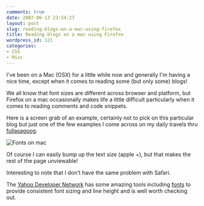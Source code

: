 ```yaml
---
comments: true
date: 2007-06-13 23:54:27
layout: post
slug: reading-blogs-on-a-mac-using-firefox
title: Reading blogs on a mac using Firefox
wordpress_id: 121
categories:
- CSS
- Misc
---
```


I've been on a Mac (OSX) for a little while now and generally I'm having a nice time, except when it comes to reading some (but only some) blogs!

We all know that font sizes are different across browser and platform, but Firefox on a mac occasionally makes life a little difficult particularly when it comes to reading comments and code snippets.

Here is a screen grab of an example, certainly not to pick on this particular blog but just one of the few examples I come across on my daily travels thru [fullasagoog](http://www.fullasagoog.com/).

![Fonts on mac](http://www.chapter31.com/wp-content/uploads/2007/06/mac.jpg)

Of course I can easily bump up the text size (apple +), but that makes the rest of the page unviewable!

Interesting to note that I don't have the same problem with Safari.

The [Yahoo Developer Network](http://developer.yahoo.com/) has some amazing tools including [fonts](http://developer.yahoo.com/yui/fonts/) to provide consistent font sizing and line height and is well worth checking out.
